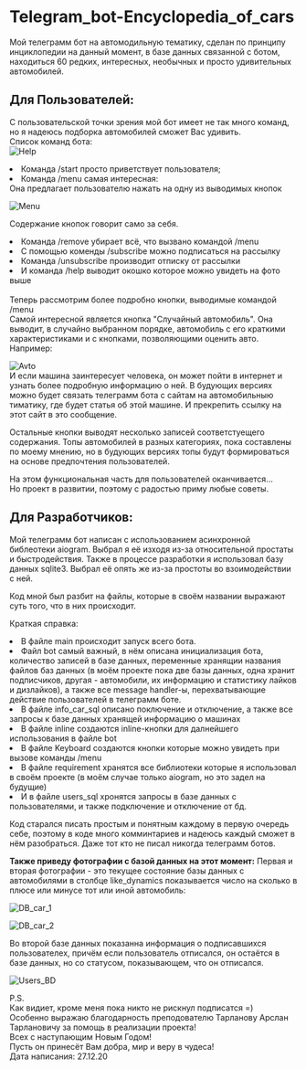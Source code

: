 # Telegram_bot-Encyclopedia_of_cars
Мой телеграмм бот на автомодильную тематику, сделан по принципу 
инциклопедии на данный момент, в базе данных связанной с ботом,
находиться 60 редких, интересных, необычных и просто удивительных
автомобилей.
## Для Пользователей:
С пользовательской точки зрения мой бот имеет не так много команд,
но я надеюсь подборка автомобилей сможет Вас удивить.<br>
Список команд бота: <br>
![Help](https://user-images.githubusercontent.com/22397961/103173431-fb50a900-486b-11eb-8244-ac3bb00a28dd.png) <br>
<li>Команда /start просто приветствует пользователя;
<li>Команда /menu самая интересная:<br>
Она предлагает пользователю нажать на одну из выводимых кнопок<br>

![Menu](https://user-images.githubusercontent.com/22397961/103173518-a3ff0880-486c-11eb-8444-fa64dcde53b7.png) <br>

Содержание кнопок говорит само за себя.<br>
<li>Команда /remove убирает всё, что вызвано командой /menu<br>
<li>С помощью коменды /subscribe можно подписаться на рассылку<br>
<li>Команда /unsubscribe производит отписку от рассылки<br>
<li>И команда /help выводит окошко которое можно увидеть на фото выше<br>
<br>
Теперь рассмотрим более подробно кнопки, выводимые командой /menu <br>
Самой интересной является кнопка "Случайный автомобиль". Она выводит, 
в случайно выбранном порядке, автомобиль с его краткими характеристиками
и с кнопками, позволяющими оценить авто.<br>
Например:<br>
 
 ![Avto](https://user-images.githubusercontent.com/22397961/103173527-b8430580-486c-11eb-9e6f-21640c7acb1c.png) <br>
 И если машина заинтересует человека, он может пойти в интернет и узнать 
 более подробную информацию о ней. В будующих версиях можно будет связать
 телеграмм бота с сайтам на автомобильныю тиматику, где будет статья об этой
 машине. И прекрепить ссылку на этот сайт в это сообщение.<br>
 
 Остальные кнопки выводят несколько записей соответстуещего содержания.
 Топы автомобилей в разных категориях, пока составлены по моему мнению,
 но в будующих версиях топы будут формироваться на основе предпочтения 
 пользователей.<br>
 
 На этом функциональная часть для пользователей оканчивается...<br>
 Но проект в развитии, поэтому с радостью приму любые советы.<br>
 
 ## Для Разработчиков:
 Мой телеграмм бот написан с использованием асинхронной библеотеки aiogram.
 Выбрал я её изходя из-за относительной простаты и быстродействия. Также в 
 процессе разработки я использовал базу данных sqlite3. Выбрал её опять же
 из-за простоты во взоимодействии с ней.<br>
 
 Код мной был разбит на файлы, которые в своём названии выражают суть того,
 что в них происходит.<br>
 
 Краткая справка:
 <li> В файле main происходит запуск всего бота.
 <li> Файл bot самый важный, в нём описана инициализация бота, количество
 записей в базе данных, переменные хранящии названия файлов баз данных 
 (в моём проекте пока две базы данных, одна хранит подписчиков, другая - автомобили, 
 их информацию и статистику лайков и дизлайков), а также все message handler-ы,
 перехватывающие действие пользователей в телеграмм боте.
 <li> В файле info_car_sql описано поключение и отключение, а также все запросы
 к базе данных хранящей информацию о машинах
 <li> В файле inline создаются inline-кнопки для далнейшего использования в файле bot 
 <li> В файле Keyboard создаются кнопки которые можно увидеть при вызове команды /menu 
 <li> В файле requirement хранятся все библиотеки которые я использовал в своём проекте 
 (в моём случае только aiogram, но это задел на будущие)
 <li> И в файле users_sql хронятся запросы в базе данных с пользователями, и также подключение
 и отключение от бд.<br>
 
 Код старался писать простым и понятным каждому в первую очередь себе,
 поэтому в коде много комминтариев и надеюсь каждый сможет в нём разобраться.
 Даже тот кто не писал никогда телеграмм ботов.
 
 __Также приведу фотографии с базой данных на этот момент:__
 Первая и вторая фотографии - это текущее состояние базы данных с автомобилями
 в столбце like_dynamics показывается число на сколько в плюсе или минусе
 тот или иной автомобиль:<br>
 
 ![DB_car_1](https://user-images.githubusercontent.com/22397961/103173580-f9d3b080-486c-11eb-9e75-c2043ec1ccd7.png) <br>
 
 ![DB_car_2](https://user-images.githubusercontent.com/22397961/103173583-fdffce00-486c-11eb-84b4-5f0674e68b09.png) <br>
 
  Во второй базе данных показанна информация о подписавшихся пользователех,
  причём если пользователь отписался, он остаётся в базе данных, но со статусом,
  показывающем, что он отписался.<br>
  
  ![Users_BD](https://user-images.githubusercontent.com/22397961/103173585-00fabe80-486d-11eb-87fe-1a92afb581e3.png) <br>
  
  P.S.<br>
  Как видиет, кроме меня пока никто не рискнул подписатся =)<br>
  Особенно выражаю благодарность преподователю Тарланову Арслан Тарлановичу
  за помощь в реализации проекта!<br>
  Всех с наступающим Новым Годом!<br>
  Пусть он принесёт Вам добра, мир и веру в чудеса!<br>
  Дата написания: 27.12.20<br>
